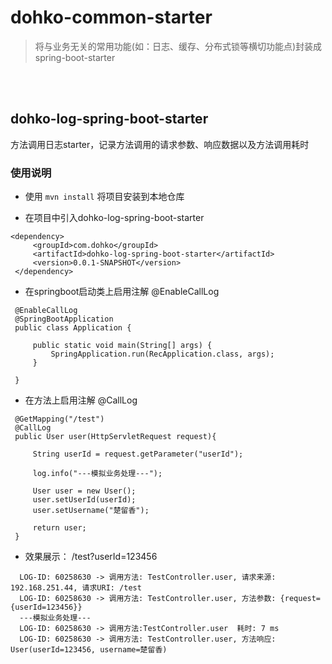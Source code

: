 # dohko-common-starter
>将与业务无关的常用功能(如：日志、缓存、分布式锁等横切功能点)封装成spring-boot-starter


<br>
<br>

## dohko-log-spring-boot-starter
方法调用日志starter，记录方法调用的请求参数、响应数据以及方法调用耗时

### 使用说明
* 使用 `mvn install` 将项目安装到本地仓库

* 在项目中引入dohko-log-spring-boot-starter
```
<dependency>
     <groupId>com.dohko</groupId>
     <artifactId>dohko-log-spring-boot-starter</artifactId>
     <version>0.0.1-SNAPSHOT</version>
 </dependency>
 ```
 
* 在springboot启动类上启用注解 @EnableCallLog
```
 @EnableCallLog
 @SpringBootApplication
 public class Application {
 
     public static void main(String[] args) {
         SpringApplication.run(RecApplication.class, args);
     }
 
 }
 ```
 
* 在方法上启用注解 @CallLog
```
 @GetMapping("/test")
 @CallLog
 public User user(HttpServletRequest request){

     String userId = request.getParameter("userId");

     log.info("---模拟业务处理---");

     User user = new User();
     user.setUserId(userId);
     user.setUsername("楚留香");

     return user;
 }
 ```
 
 * 效果展示： /test?userId=123456
 ```
   LOG-ID: 60258630 -> 调用方法: TestController.user, 请求来源: 192.168.251.44, 请求URI: /test
   LOG-ID: 60258630 -> 调用方法: TestController.user, 方法参数: {request={userId=123456}}
   ---模拟业务处理---
   LOG-ID: 60258630 -> 调用方法:TestController.user  耗时: 7 ms
   LOG-ID: 60258630 -> 调用方法: TestController.user, 方法响应: User(userId=123456, username=楚留香)
```
 



